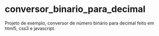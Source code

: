 # conversor_binario_para_decimal
Projeto de exemplo, conversor de número binário para decimal feito em html5, css3 e javascript.
